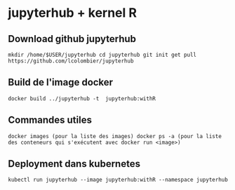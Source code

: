 # jupyterhub + kernel R

## Download github jupyterhub
`mkdir /home/$USER/jupyterhub
cd jupyterhub
git init
get pull https://github.com/lcolombier/jupyterhub`

## Build de l'image docker
`docker build ../jupyterhub -t  jupyterhub:withR`

## Commandes utiles
`docker images (pour la liste des images)
docker ps -a (pour la liste des conteneurs qui s'exécutent avec docker run <image>)`

## Deployment dans kubernetes
`kubectl run jupyterhub --image jupyterhub:withR --namespace jupyterhub`
